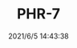 ﻿---
layout: post 
title: PHR-7
tags: PH
categories: housing-terminal
overview: 
series: PH
part_number: 0551-1
thumb_img: 
image: static/202106/551-20210605.jpg
date: 2021/6/5 14:43:38
---




